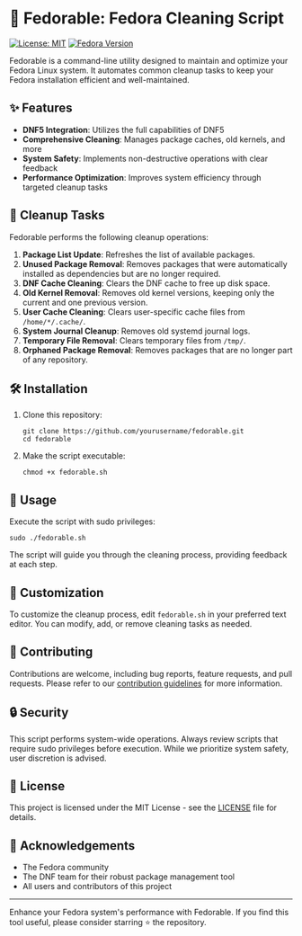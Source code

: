 # 🧹 Fedorable: Fedora Cleaning Script

[![License: MIT](https://img.shields.io/badge/License-MIT-yellow.svg)](https://opensource.org/licenses/MIT)
[![Fedora Version](https://img.shields.io/badge/Fedora-41+-blue.svg)](https://getfedora.org/)

Fedorable is a command-line utility designed to maintain and optimize your Fedora Linux system. It automates common cleanup tasks to keep your Fedora installation efficient and well-maintained.

## ✨ Features

- **DNF5 Integration**: Utilizes the full capabilities of DNF5
- **Comprehensive Cleaning**: Manages package caches, old kernels, and more
- **System Safety**: Implements non-destructive operations with clear feedback
- **Performance Optimization**: Improves system efficiency through targeted cleanup tasks

## 🧼 Cleanup Tasks

Fedorable performs the following cleanup operations:

1. **Package List Update**: Refreshes the list of available packages.
2. **Unused Package Removal**: Removes packages that were automatically installed as dependencies but are no longer required.
3. **DNF Cache Cleaning**: Clears the DNF cache to free up disk space.
4. **Old Kernel Removal**: Removes old kernel versions, keeping only the current and one previous version.
5. **User Cache Cleaning**: Clears user-specific cache files from `/home/*/.cache/`.
6. **System Journal Cleanup**: Removes old systemd journal logs.
7. **Temporary File Removal**: Clears temporary files from `/tmp/`.
8. **Orphaned Package Removal**: Removes packages that are no longer part of any repository.

## 🛠 Installation

1. Clone this repository:
   ```
   git clone https://github.com/yourusername/fedorable.git
   cd fedorable
   ```

2. Make the script executable:
   ```
   chmod +x fedorable.sh
   ```

## 🚀 Usage

Execute the script with sudo privileges:

```
sudo ./fedorable.sh
```

The script will guide you through the cleaning process, providing feedback at each step.

## 🔧 Customization

To customize the cleanup process, edit `fedorable.sh` in your preferred text editor. You can modify, add, or remove cleaning tasks as needed.

## 🤝 Contributing

Contributions are welcome, including bug reports, feature requests, and pull requests. Please refer to our [contribution guidelines](CONTRIBUTING.md) for more information.

## 🔒 Security

This script performs system-wide operations. Always review scripts that require sudo privileges before execution. While we prioritize system safety, user discretion is advised.

## 📜 License

This project is licensed under the MIT License - see the [LICENSE](LICENSE) file for details.

## 🙌 Acknowledgements

- The Fedora community
- The DNF team for their robust package management tool
- All users and contributors of this project

---

Enhance your Fedora system's performance with Fedorable. If you find this tool useful, please consider starring ⭐ the repository.